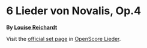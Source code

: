 
# 6 Lieder von Novalis, Op.4

__By [Louise Reichardt](..)__

Visit the [official set page] in [OpenScore Lieder].

[official set page]: https://musescore.com/openscore-lieder-corpus/sets/5002042
[OpenScore Lieder]: https://musescore.com/openscore-lieder-corpus
